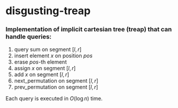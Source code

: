# disgusting-treap

### Implementation of implicit cartesian tree (treap) that can handle queries:

1. query sum on segment $[l, r]$
2. insert element $x$ on position $pos$
3. erase $pos$-th element
4. assign $x$ on segment $[l, r]$
5. add $x$ on segment $[l, r]$
6. next_permutation on segment $[l, r]$
7. prev_permutation on segment $[l, r]$

Each query is executed in $O(\log n)$ time.
